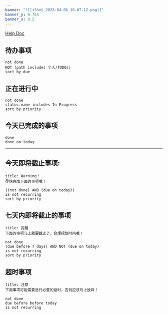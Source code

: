 ```yaml
---
banner: "![[iShot_2023-04-06_10.07.12.png]]"
banner_y: 0.764
banner_x: 0.5
---
```


[Help Doc](https://obsidian-tasks-group.github.io/obsidian-tasks/queries/)

## 待办事项

```tasks
not done
NOT (path includes 个人/TODOs)
sort by due
```

## 正在进行中

```tasks
not done
status.name includes In Progress
sort by priority
```

## 今天已完成的事项

```tasks
done
done on today
```

---


## 今天即将截止事项:  

```ad-warning
title: Warning！
尽快完成下面的事项哦！

```

```tasks
((not done) AND (due on today))
is not recurring
sort by priority	
```

## 七天内即将截止的事项

```ad-example
title: 提醒
下面的事项马上就要截止了，合理规划时间哦！

```

```tasks
not done
(due before 7 days) AND NOT (due on today)
is not recurring
sort by priority	
```


## 超时事项

```ad-bug
title: 注意
下面事项可能需要进行必要的延时，否则应该马上放弃！

```

```tasks
not done
due before before today
is not recurring
```

